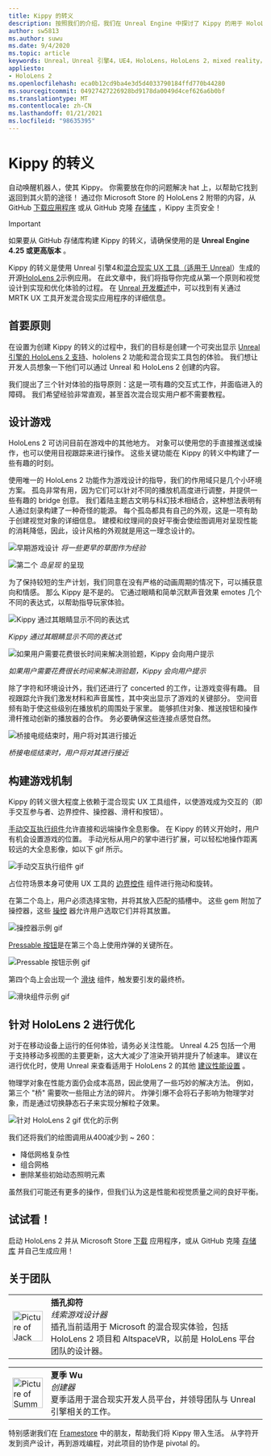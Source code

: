 ```yaml
---
title: Kippy 的转义
description: 按照我们的介绍，我们在 Unreal Engine 中探讨了 Kippy 的用于 HoloLens 2 的转义混合现实应用程序。
author: sw5813
ms.author: suwu
ms.date: 9/4/2020
ms.topic: article
keywords: Unreal，Unreal 引擎4，UE4，HoloLens，HoloLens 2，mixed reality，部署到设备，PC，文档，混合现实耳机，windows mixed reality 耳机，虚拟现实耳机
appliesto:
- HoloLens 2
ms.openlocfilehash: eca0b12cd9ba4e3d5d4033790184ffd770b44280
ms.sourcegitcommit: 04927427226928bd9178da0049d4cef626a6b0bf
ms.translationtype: MT
ms.contentlocale: zh-CN
ms.lasthandoff: 01/21/2021
ms.locfileid: "98635395"
---
```

# <a name="the-making-of-kippys-escape"></a>Kippy 的转义

自动唤醒机器人，使其 Kippy。 你需要放在你的问题解决 hat 上，以帮助它找到返回到其火箭的途径！ 通过你 Microsoft Store 的 HoloLens 2 附带的内容，从 GitHub [下载应用程序](https://www.microsoft.com/p/kippys-escape/9nbd7gl86vkd) 或从 GitHub 克隆 [存储库](https://github.com/microsoft/MixedReality-Unreal-KippysEscape) ，Kippy 主页安全！  

> [!IMPORTANT]
> 如果要从 GitHub 存储库构建 Kippy 的转义，请确保使用的是 **Unreal Engine 4.25 或更高版本** 。

Kippy 的转义是使用 Unreal 引擎4和[混合现实 UX 工具（适用于 Unreal](https://github.com/microsoft/MixedReality-UXTools-Unreal)）生成的开源[HoloLens 2](/hololens/hololens2-hardware)示例应用。 在此文章中，我们将指导你完成从第一个原则和视觉设计到实现和优化体验的过程。 在 [Unreal 开发概述](unreal-development-overview.md)中，可以找到有关通过 MRTK UX 工具开发混合现实应用程序的详细信息。

## <a name="first-principles"></a>首要原则 

在设置为创建 Kippy 的转义的过程中，我们的目标是创建一个可突出显示 [Unreal 引擎的 HoloLens 2 支持](https://docs.unrealengine.com/Platforms/AR/HoloLens2/index.html)、hololens 2 功能和混合现实工具包的体验。 我们想让开发人员想象一下他们可以通过 Unreal 和 HoloLens 2 创建的内容。  

我们提出了三个针对体验的指导原则：这是一项有趣的交互式工作，并面临进入的障碍。 我们希望经验非常直观，甚至首次混合现实用户都不需要教程。  

## <a name="designing-the-game"></a>设计游戏 

HoloLens 2 可访问目前在游戏中的其他地方。 对象可以使用您的手直接推送或操作，也可以使用目视跟踪来进行操作。 这些关键功能在 Kippy 的转义中构建了一些有趣的时刻。  

使用唯一的 HoloLens 2 功能作为游戏设计的指导，我们的作用域只是几个小环境方案。 孤岛非常有用，因为它们可以针对不同的播放机高度进行调整，并提供一些有趣的 bridge 创意。 我们着陆主题古文明与科幻技术相结合，这种想法表明有人通过刻录构建了一种奇怪的能源。 每个孤岛都具有自己的外观，这是一项有助于创建视觉对象的详细信息。 建模和纹理间的良好平衡会使绘图调用对呈现性能的消耗降低，因此，设计风格的外观就是用这一理念设计的。 

![早期游戏设计 ](images/kippys-escape/kippys-escape-img-01.png)
 *将一些更早的草图作为经验*

![第二个 ](images/kippys-escape/kippys-escape-img-02.png)
 *岛呈现* 的呈现

为了保持较短的生产计划，我们同意在没有严格的动画周期的情况下，可以捕获意向和情感。 那么 Kippy 是不是的。 它通过眼睛和简单沉默声音效果 emotes 几个不同的表达式，以帮助指导玩家体验。 

![Kippy 通过其眼睛显示不同的表达式](images/kippys-escape/kippys-escape-img-03.gif)

*Kippy 通过其眼睛显示不同的表达式*

![如果用户需要花费很长时间来解决测验题，Kippy 会向用户提示](images/kippys-escape/kippys-escape-img-04.gif)

*如果用户需要花费很长时间来解决测验题，Kippy 会向用户提示*

除了字符和环境设计外，我们还进行了 concerted 的工作，让游戏变得有趣。 目视跟踪允许我们激发材料和声音属性，其中突出显示了游戏的关键部分。 空间音频有助于使这些级别在播放机的周围处于家里。 能够抓住对象、推送按钮和操作滑杆推动创新的播放器的合作。 务必要确保这些连接点感觉自然。 

![桥接电缆结束时，用户将对其进行接近](images/kippys-escape/kippys-escape-img-05.gif)

*桥接电缆结束时，用户将对其进行接近*

## <a name="building-the-game-mechanics"></a>构建游戏机制 

Kippy 的转义很大程度上依赖于混合现实 UX 工具组件，以使游戏成为交互的（即手交互参与者、边界控件、操控器、滑杆和按钮）。   

[手动交互执行组件](https://microsoft.github.io/MixedReality-UXTools-Unreal/Docs/HandInteraction.html)允许直接和远端操作全息影像。 在 Kippy 的转义开始时，用户有机会设置游戏的位置。 手动光标从用户的掌中进行扩展，可以轻松地操作距离较远的大全息影像，如以下 gif 所示。  

![手动交互执行组件 gif](images/kippys-escape/kippys-escape-img-06.gif)

占位符场景本身可使用 UX 工具的 [边界控件](https://microsoft.github.io/MixedReality-UXTools-Unreal/Docs/BoundsControl.html) 组件进行拖动和旋转。  

在第二个岛上，用户必须选择宝物，并将其放入匹配的插槽中。 这些 gem 附加了操控器，这些 [操控](https://microsoft.github.io/MixedReality-UXTools-Unreal/Docs/Manipulator.html) 器允许用户选取它们并将其放置。 

![操控器示例 gif](images/kippys-escape/kippys-escape-img-07.gif)

[Pressable 按钮](https://microsoft.github.io/MixedReality-UXTools-Unreal/Docs/PressableButton.html)是在第三个岛上使用炸弹的关键所在。  

![Pressable 按钮示例 gif](images/kippys-escape/kippys-escape-img-08.gif)

第四个岛上会出现一个 [滑块](https://microsoft.github.io/MixedReality-UXTools-Unreal/Docs/PinchSlider.html) 组件，触发要引发的最终桥。  

![滑块组件示例 gif](images/kippys-escape/kippys-escape-img-09.gif) 

## <a name="optimizing-for-hololens-2"></a>针对 HoloLens 2 进行优化 

对于在移动设备上运行的任何体验，请务必关注性能。 Unreal 4.25 包括一个用于支持移动多视图的主要更新，这大大减少了渲染开销并提升了帧速率。 建议在进行优化时，使用 Unreal 来查看适用于 HoloLens 2 的其他 [建议性能设置](performance-recommendations-for-unreal.md) 。  

物理学对象在性能方面仍会成本高昂，因此使用了一些巧妙的解决方法。 例如，第三个 "桥" 需要吹一些阻止方法的碎片。 炸弹引爆不会将石子影响为物理学对象，而是通过切换静态石子来实现分解粒子效果。 

![针对 HoloLens 2 gif 优化的示例](images/kippys-escape/kippys-escape-img-10.gif) 

我们还将我们的绘图调用从400减少到 ~ 260： 
* 降低网格复杂性
* 组合网格
* 删除某些初始动态照明元素

虽然我们可能还有更多的操作，但我们认为这是性能和视觉质量之间的良好平衡。  

## <a name="try-it-out"></a>试试看！ 

启动 HoloLens 2 并从 Microsoft Store [下载](https://www.microsoft.com/p/kippys-escape/9nbd7gl86vkd) 应用程序，或从 GitHub 克隆 [存储库](https://github.com/microsoft/MixedReality-Unreal-KippysEscape) 并自己生成应用！  

## <a name="about-the-team"></a>关于团队

<table style="border-collapse:collapse" padding-left="0px">
<tr>
<td style="border-style: none" width="60"><img alt="Picture of Jack Caron" width="60" height="60" src="images/kippys-escape/jack-caron.jpg"></td>
<td style="border-style: none"><b>插孔抑符</b><br><i>线索游戏设计器</i><br>插孔当前适用于 Microsoft 的混合现实体验，包括 HoloLens 2 项目和 AltspaceVR，以前是 HoloLens 平台团队的设计器。</td>
</tr>
</table>

<table style="border-collapse:collapse" padding-left="0px">
<tr>
<td style="border-style: none" width="60"><img alt="Picture of Summer Wu" width="60" height="60" src="images/kippys-escape/summer-wu.jpg"></td>
<td style="border-style: none"><b>夏季 Wu</b><br><i>创建器</i><br>夏季适用于混合现实开发人员平台，并领导团队与 Unreal 引擎相关的工作。</td>
</tr>
</table>

特别感谢我们在 [Framestore](https://www.framestore.com/) 中的朋友，帮助我们将 Kippy 带入生活。 从字符开发到资产设计，再到游戏编程，对此项目的协作是 pivotal 的。